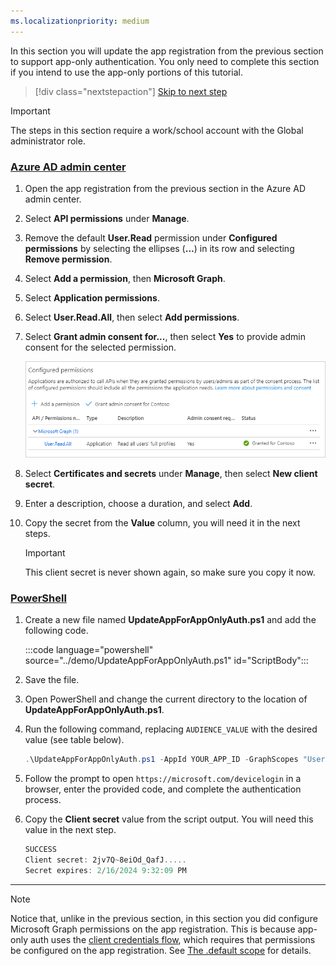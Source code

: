 ```yaml
---
ms.localizationpriority: medium
---
```


<!-- markdownlint-disable MD041 -->

In this section you will update the app registration from the previous section to support app-only authentication. You only need to complete this section if you intend to use the app-only portions of this tutorial.

> [!div class="nextstepaction"]
> [Skip to next step](/graph/tutorials/dotnet-core?tutorial-step=3)

> [!IMPORTANT]
> The steps in this section require a work/school account with the Global administrator role.

### [Azure AD admin center](#tab/aad)

1. Open the app registration from the previous section in the Azure AD admin center.

1. Select **API permissions** under **Manage**.

1. Remove the default **User.Read** permission under **Configured permissions** by selecting the ellipses (**...**) in its row and selecting **Remove permission**.

1. Select **Add a permission**, then **Microsoft Graph**.

1. Select **Application permissions**.

1. Select **User.Read.All**, then select **Add permissions**.

1. Select **Grant admin consent for...**, then select **Yes** to provide admin consent for the selected permission.

    ![A screenshot of the Configured permissions table after granting admin consent](./images/aad-configured-permissions.png)

1. Select **Certificates and secrets** under **Manage**, then select **New client secret**.

1. Enter a description, choose a duration, and select **Add**.

1. Copy the secret from the **Value** column, you will need it in the next steps.

    > [!IMPORTANT]
    > This client secret is never shown again, so make sure you copy it now.

### [PowerShell](#tab/powershell)

1. Create a new file named **UpdateAppForAppOnlyAuth.ps1** and add the following code.

    :::code language="powershell" source="../demo/UpdateAppForAppOnlyAuth.ps1" id="ScriptBody":::

1. Save the file.

1. Open PowerShell and change the current directory to the location of **UpdateAppForAppOnlyAuth.ps1**.

1. Run the following command, replacing `AUDIENCE_VALUE` with the desired value (see table below).

    ```powershell
    .\UpdateAppForAppOnlyAuth.ps1 -AppId YOUR_APP_ID -GraphScopes "User.Read.All"
    ```

1. Follow the prompt to open `https://microsoft.com/devicelogin` in a browser, enter the provided code, and complete the authentication process.

1. Copy the **Client secret** value from the script output. You will need this value in the next step.

    ```powershell
    SUCCESS
    Client secret: 2jv7Q~8eiOd_QafJ.....
    Secret expires: 2/16/2024 9:32:09 PM
    ```

---

> [!NOTE]
> Notice that, unlike in the previous section, in this section you did configure Microsoft Graph permissions on the app registration. This is because app-only auth uses the [client credentials flow](https://docs.microsoft.com/azure/active-directory/develop/v2-oauth2-client-creds-grant-flow), which requires that permissions be configured on the app registration. See [The .default scope](https://docs.microsoft.com/azure/active-directory/develop/v2-permissions-and-consent#the-default-scope) for details.
